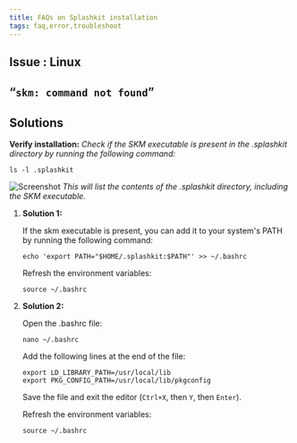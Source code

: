 ```yaml
---
title: FAQs on Splashkit installation
tags: faq,error,troubleshoot
---
```


## Issue : Linux

## “`skm: command not found`”

## Solutions

**Verify installation:** _Check if the SKM executable is present in the .splashkit directory by
running the following command:_

```shell
ls -l .splashkit
```

![Screenshot](https://i.imgur.com/Rj6RtnH.png) _This will list the contents of the .splashkit
directory, including the SKM executable._

1. **Solution 1:**

    If the skm executable is present, you can add it to your system's PATH by running the following
    command:

    ```shell
    echo 'export PATH="$HOME/.splashkit:$PATH"' >> ~/.bashrc
    ```

    Refresh the environment variables:

    ```shell
    source ~/.bashrc
    ```

1. **Solution 2:**

    Open the .bashrc file:

    ```shell
    nano ~/.bashrc
    ```

    Add the following lines at the end of the file:

    ```shell
    export LD_LIBRARY_PATH=/usr/local/lib
    export PKG_CONFIG_PATH=/usr/local/lib/pkgconfig
    ```

    Save the file and exit the editor (`Ctrl+X`, then `Y`, then `Enter`).

    Refresh the environment variables:

    ```shell
    source ~/.bashrc
    ```
